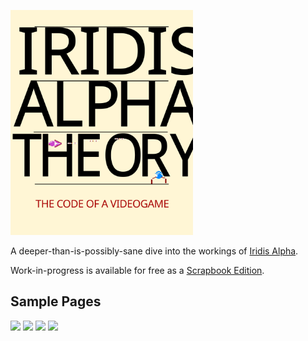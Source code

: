 [<img height=360 src="https://github.com/mwenge/iatheory/raw/main/src/cover/pdf/cover_front.svg">](https://github.com/mwenge/iatheory/raw/main/out/iatheory_scrapbook.pdf)

A deeper-than-is-possibly-sane dive into the workings of [Iridis Alpha](https://github.com/mwenge/iridisalpha/).


Work-in-progress is available for free as a [Scrapbook Edition](https://github.com/mwenge/iatheory/raw/main/out/iatheory_scrapbook.pdf).


## Sample Pages
<img height=360 src="https://github.com/mwenge/iatheory/raw/main/docs/page1.png">
<img height=360 src="https://github.com/mwenge/iatheory/raw/main/docs/page2.png">
<img height=360 src="https://github.com/mwenge/iatheory/raw/main/docs/page3.png">
<img height=360 src="https://github.com/mwenge/iatheory/raw/main/docs/page4.png">
